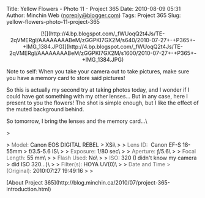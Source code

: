 Title: Yellow Flowers - Photo 11 - Project 365
Date: 2010-08-09 05:31
Author: Minchin Web (noreply@blogger.com)
Tags: Project 365
Slug: yellow-flowers-photo-11-project-365

<div class="separator" style="clear: both; text-align: center;">

</p>
<p>
[![](http://4.bp.blogspot.com/_fWUoqQ2t4Js/TE-2qVMERgI/AAAAAAAABeM/zGGPKI7GX2M/s640/2010-07-27+-+P365+-+IMG_1384.JPG)](http://4.bp.blogspot.com/_fWUoqQ2t4Js/TE-2qVMERgI/AAAAAAAABeM/zGGPKI7GX2M/s1600/2010-07-27+-+P365+-+IMG_1384.JPG)

</div>

</p>
Note to self: When you take your camera out to take pictures, make sure
you have a memory card to store said pictures!

</p>
So this is actually my second try at taking photos today, and I wonder
if I could have got something with my other lenses... But in any case,
here I present to you the flowers! The shot is simple enough, but I like
the effect of the muted background behind.

</p>
So tomorrow, I bring the lenses and the memory card...\

</p>
> </p>
> <span style="color: #666666;">Model: </span>Canon EOS DIGITAL REBEL
> XSi\
>
> <span style="color: #666666;">Lens ID: </span> Canon EF-S 18-55mm
> f/3.5-5.6 IS\
>
> <span style="color: #666666;">Exposure: </span>1/80 sec\
>
> <span style="color: #666666;">Aperture: </span>ƒ/5.6\
>
> <span style="color: #666666;">Focal Length: </span>55 mm\
>
> <span style="color: #666666;">Flash Used: </span>No\
>
> <span style="color: #666666;">ISO: </span>320 (I didn't know my camera
> did ISO 320...)\
>
> <span style="color: #666666;">Filter(s): </span>HOYA UV(0)\
>
> <span style="color: #666666;">Date and Time
> (Original): </span>2010:07:27 19:49:16
>
> <p>

</p>
[About Project
365](http://blog.minchin.ca/2010/07/project-365-introduction.html)

